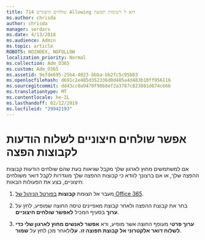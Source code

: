 ```yaml
---
title: 714 שולחים חיצוניים Allowing דוא ל רשימות תפוצה
ms.author: chrisda
author: chrisda
manager: serdars
ms.date: 4/13/2018
ms.audience: Admin
ms.topic: article
ROBOTS: NOINDEX, NOFOLLOW
localization_priority: Normal
ms.collection: Adm_O365
ms.custom: Adm_O365
ms.assetid: 9efde695-25b4-4023-bbba-bb2fc5c95b83
ms.openlocfilehash: d691c2e485d352336d0d485a4d483b18ff956116
ms.sourcegitcommit: dd43cc0a9470f98b8ef2a3787c823801d674c666
ms.translationtype: MT
ms.contentlocale: he-IL
ms.lasthandoff: 02/12/2019
ms.locfileid: "29942193"
---
```

# <a name="allow-external-senders-to-send-messages-to-distribution-groups"></a>אפשר שולחים חיצוניים לשלוח הודעות לקבוצות הפצה

אם למשתמשים מחוץ לארגון שלך מקבל שגיאות בעת שהם שולחים הודעות קבוצות ההפצה שלך, או אם ברצונך לוודא כי קבוצות ההפצה שלך מוגדרות לקבל דואר משולחים חיצוניים, בצע את הפעולות הבאות:
  
1. מעבר אל הצומת **קבוצות** [בפורטל הניהול של Office 365](https://portal.office.com/adminportal/home#/groups).
    
2. בחר את קבוצת ההפצה ולאחר קבוצת מאפיינים טיסה החוצה שמופיע, לחץ על **ערוך** בסעיף המכיל **לאפשר שולחים חיצוניים**.
    
3. **ערוך פרטי** מעופף החוצה אשר מופיע, ודא **אפשר לאנשים מחוץ לארגון שלי כדי לשלוח דואר אלקטרוני אל קבוצת תפוצה זו.** **על**ולאחר מכן לחץ על **שמור**.
    

